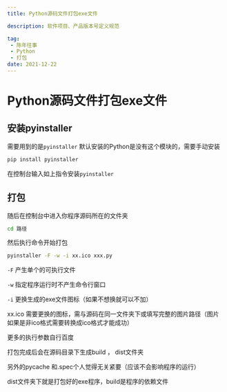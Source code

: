 ```yaml
---
title: Python源码文件打包exe文件

description: 软件项目、产品版本号定义规范

tag:
 - 陈年往事
 - Python
 - 打包
date: 2021-12-22
---
```


# Python源码文件打包exe文件

##  安装pyinstaller

需要用到的是`pyinstaller` 默认安装的Python是没有这个模块的，需要手动安装

```bash
pip install pyinstaller
```

在控制台输入如上指令安装`pyinstaller`

## 打包

随后在控制台中进入你程序源码所在的文件夹

```bash
cd 路径
```

然后执行命令开始打包

```bash
pyinstaller -F -w -i xx.ico xxx.py
```

`-F` 产生单个的可执行文件

`-w` 指定程序运行时不产生命令行窗口

`-i` 更换生成的exe文件图标（如果不想换就可以不加）

xx.ico 需要更换的图标，需与源码在同一文件夹下或填写完整的图片路径（图片如果是非ico格式需要转换成ico格式才能成功）

更多的执行参数自行百度

打包完成后会在源码目录下生成build ， dist文件夹

另外的pycache 和.spec个人觉得无关紧要（应该不会影响程序的运行）

dist文件夹下就是打包好的exe程序，build是程序的依赖文件
